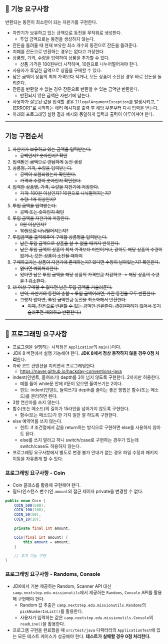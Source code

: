 ## 🚀 기능 요구사항

반환되는 동전이 최소한이 되는 자판기를 구현한다.

- 자판기가 보유하고 있는 금액으로 동전을 무작위로 생성한다.
    - 투입 금액으로는 동전을 생성하지 않는다.
- 잔돈을 돌려줄 때 현재 보유한 최소 개수의 동전으로 잔돈을 돌려준다.
- 지폐를 잔돈으로 반환하는 경우는 없다고 가정한다.
- 상품명, 가격, 수량을 입력하여 상품을 추가할 수 있다.
    - 상품 가격은 100원부터 시작하며, 10원으로 나누어떨어져야 한다.
- 사용자가 투입한 금액으로 상품을 구매할 수 있다.
- 남은 금액이 상품의 최저 가격보다 적거나, 모든 상품이 소진된 경우 바로 잔돈을 돌려준다.
- 잔돈을 반환할 수 없는 경우 잔돈으로 반환할 수 있는 금액만 반환한다.
    - 반환되지 않은 금액은 자판기에 남는다.
- 사용자가 잘못된 값을 입력할 경우 `IllegalArgumentException`를 발생시키고, "[ERROR]"로 시작하는 에러 메시지를 출력 후 해당 부분부터 다시 입력을 받는다.
- 아래의 프로그래밍 실행 결과 예시와 동일하게 입력과 출력이 이루어져야 한다.

---

## 기능 구현순서
1. ~~자판기가 보유하고 있는 금액을 입력받는다.~~
   - ~~공백인지? 숫자인지? 확인~~
2. ~~입력받은 금액으로 랜덤하게 동전 생성~~
3. ~~상품명, 가격, 수량을 입력받는다.~~
   - ~~공백이 포함되었는지 확인한다.~~
   - ~~가격과 수량이 숫자인지 확인한다.~~
4. ~~입력한 상품명, 가격, 수량을 자판기에 저장한다.~~
   - ~~가격: 100원 이상인지? 10원으로 나눠떨어지는지?~~
   - ~~수량: 1개 이상인지?~~
5. ~~투입 금액을 입력받는다.~~
   - ~~공백 또는 숫자인지 확인~~
6. ~~투입 금액을 자판기에 저장한다.~~
   - ~~0원 이상인지?~~
   - ~~10원으로 나눠떨어지는지?~~
6. ~~투입금액을 출력해주며 구매할 상품명을 입력받는다.~~
   - ~~남은 투입 금액으로 상품을 살 수 없을 때까지 반복한다.~~
   - ~~남은 투입 금액이 상품의 최저 가격보다 미만이거나, 같아도 해당 상품의 수량이 없거나, 모든 상품이 소진될 때까지~~
7. ~~구매하고자는 상품이 자판기에 존재하는지? 있다면 수량이 남아있는지? 확인한다.~~
   - ~~없다면 예외처리한다.~~
   - ~~있다면 남은 투입 금액을 해당 상품의 가격만큼 차감하고 -> 해당 상품의 수량을 1 감소한다.~~
8. ~~더 이상 구매할 수 없다면 남은 투입 금액을 거슬러준다.~~
   - ~~만약, 자판기의 동전의 총합 < 투입 금액이라면, 가진 동전을 모두 반환한다.~~
   - ~~그렇지 않다면, 투입 금액만큼 동전을 최소화해서 반환한다.~~
     - ~~이때, 잔돈으로 반환할 수 있는 금액만 반환한다. (50원짜리가 없어서 못거슬러주면 제외하고 반환한다.)~~
---

## 🎱 프로그래밍 요구사항

- 프로그램을 실행하는 시작점은 `Application`의 `main()`이다.
- JDK 8 버전에서 실행 가능해야 한다. **JDK 8에서 정상 동작하지 않을 경우 0점 처리**한다.
- 자바 코드 컨벤션을 지키면서 프로그래밍한다.
    - https://naver.github.io/hackday-conventions-java
- indent(인덴트, 들여쓰기) depth를 3이 넘지 않도록 구현한다. 2까지만 허용한다.
    - 예를 들어 while문 안에 if문이 있으면 들여쓰기는 2이다.
    - 힌트: indent(인덴트, 들여쓰기) depth를 줄이는 좋은 방법은 함수(또는 메소드)를 분리하면 된다.
- 3항 연산자를 쓰지 않는다.
- 함수(또는 메소드)의 길이가 15라인을 넘어가지 않도록 구현한다.
    - 함수(또는 메소드)가 한 가지 일만 잘 하도록 구현한다.
- else 예약어를 쓰지 않는다.
    - 힌트: if 조건절에서 값을 return하는 방식으로 구현하면 else를 사용하지 않아도 된다.
    - else를 쓰지 말라고 하니 switch/case로 구현하는 경우가 있는데 switch/case도 허용하지 않는다.
- 프로그래밍 요구사항에서 별도로 변경 불가 안내가 없는 경우 파일 수정과 패키지 이동을 자유롭게 할 수 있다.

### 프로그래밍 요구사항 - Coin

- Coin 클래스를 활용해 구현해야 한다.
- 필드(인스턴스 변수)인 `amount`의 접근 제어자 private을 변경할 수 없다.

```java
public enum Coin {
    COIN_500(500),
    COIN_100(100),
    COIN_50(50),
    COIN_10(10);

    private final int amount;

    Coin(final int amount) {
        this.amount = amount;
    }

    // 추가 기능 구현
}
```

### 프로그래밍 요구사항 - Randoms, Console

- JDK에서 기본 제공하는 Random, Scanner API 대신 `camp.nextstep.edu.missionutils`에서 제공하는 `Randoms`, `Console` API를 활용해 구현해야 한다.
    - Random 값 추출은 `camp.nextstep.edu.missionutils.Randoms`의 `pickNumberInList()`를 활용한다.
    - 사용자가 입력하는 값은 `camp.nextstep.edu.missionutils.Console`의 `readLine()`을 활용한다.
- 프로그램 구현을 완료했을 때 `src/test/java` 디렉터리의 `ApplicationTest`에 있는 모든 테스트 케이스가 성공해야 한다. **테스트가 실패할 경우 0점 처리한다.**